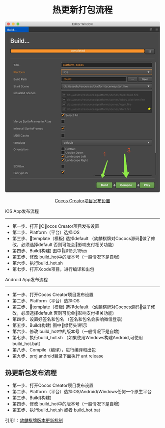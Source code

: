 <h1 align=center>热更新打包流程</h1>

<img align=center>![](project_st.png)
<div align=center><u>Cocos Creator项目发布设置</u></div>


iOS App发布流程

---
- 第一步、打开Cocos Creator项目发布设置
- 第二步、Platform（平台）选择iOS
- 第三步、template（模板) 选择default （幼麟棋牌对Cococs源码做了修改，必须选择default 否则可能会影响支付相关功能)
- 第四步、Build(构建) 图中绿箭头1所示
- 第五步、修改 build_hot中的版本号（一般情况下是自增)
- 第六步、执行build_hot.sh
- 第七步、打开Xcode项目，进行编译和出包

Android App发布流程

---
- 第一步、打开Cocos Creator项目发布设置
- 第二步、Platform（平台）选择iOS
- 第三步、template（模板) 选择default （幼麟棋牌对Cococs源码做了修改，必须选择default 否则可能会影响支付相关功能) 
- 第四步、设置好签名和包名 （签名和包名会影响微信登录)
- 第五步、Build(构建) 图中绿箭头1所示
- 第六步、修改 build_hot中的版本号（一般情况下是自增)
- 第七步、执行build_hot.sh （如果使用Windows构建Android,可使用build_hot.bat）
- 第八步、Compile（编译），进行编译和出包
- 第九步、proj.android目录下面执行 ant release

热更新包发布流程
---
- 第一步、打开Cocos Creator项目发布设置
- 第二步、Platform（平台）选择iOS/Android/Windows任何一个原生平台
- 第三步、Build(构建)
- 第四步、修改 build_hot中的版本号（一般情况下是自增)
- 第五步、执行build_hot.sh 或者 build_hot.bat

[^_^]:

    注1：建议使用本目录下的 hot_update_tool进行打包，才能按照上面的步骤来。
    注2：本目录下打包的version.manifest与project.manifest没有携带热更新链接，请查看 引用1：幼麟棋牌版本更新机制

引用1：[幼麟棋牌版本更新机制](幼麟棋牌版本更新机制.md)